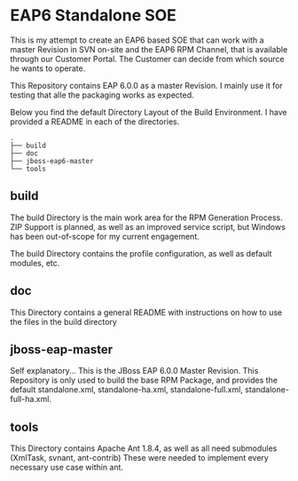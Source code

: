 EAP6 Standalone SOE
===================
This is my attempt to create an EAP6 based SOE that can work with a master Revision in SVN on-site and
the EAP6 RPM Channel, that is available through our Customer Portal. The Customer can decide from which source
he wants to operate.

This Repository contains EAP 6.0.0 as a master Revision. I mainly use it for testing that alle the packaging works as
expected.

Below you find the default Directory Layout of the Build Environment. I have provided a README in each of the directories.

    .
    ├── build
    ├── doc
    ├── jboss-eap6-master
    └── tools

build
-----
The build Directory is the main work area for the RPM Generation Process. ZIP Support is planned, as well as an improved
service script, but Windows has been out-of-scope for my current engagement.

The build Directory contains the profile configuration, as well as default modules, etc.

doc
---
This Directory contains a general README with instructions on how to use the files in the build directory

jboss-eap-master
----------------
Self explanatory... This is the JBoss EAP 6.0.0 Master Revision. This Repository is only used to build the base RPM
Package, and provides the default standalone.xml, standalone-ha.xml, standalone-full.xml, standalone-full-ha.xml.

tools
-----
This Directory contains Apache Ant 1.8.4, as well as all need submodules (XmlTask, svnant, ant-contrib) These were needed
to implement every necessary use case within ant.
